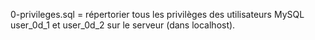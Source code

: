 0-privileges.sql = répertorier tous les privilèges des utilisateurs MySQL user_0d_1 et user_0d_2 sur le serveur (dans localhost).

